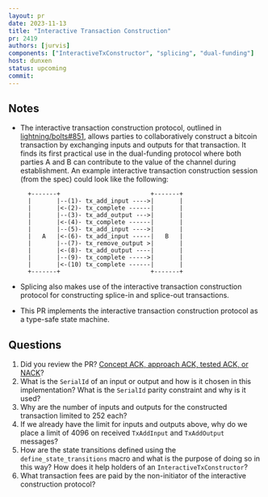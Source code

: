 ```yaml
---
layout: pr
date: 2023-11-13
title: "Interactive Transaction Construction"
pr: 2419
authors: [jurvis]
components: ["InteractiveTxConstructor", "splicing", "dual-funding"]
host: dunxen
status: upcoming
commit:
---
```


## Notes

* The interactive transaction construction protocol, outlined in [lightning/bolts#851], allows parties to collaboratively
  construct a bitcoin transaction by exchanging inputs and outputs for that transaction. It finds its first practical use
  in the dual-funding protocol where both parties A and B can contribute to the value of the channel during establishment.
  An example interactive transaction construction session (from the spec) could look like the following:

        +-------+                         +-------+
        |       |--(1)- tx_add_input ---->|       |
        |       |<-(2)- tx_complete ------|       |
        |       |--(3)- tx_add_output --->|       |
        |       |<-(4)- tx_complete ------|       |
        |       |--(5)- tx_add_input ---->|       |
        |   A   |<-(6)- tx_add_input -----|   B   |
        |       |--(7)- tx_remove_output >|       |
        |       |<-(8)- tx_add_output ----|       |
        |       |--(9)- tx_complete ----->|       |
        |       |<-(10) tx_complete ------|       |
        +-------+                         +-------+

* Splicing also makes use of the interactive transaction construction protocol for constructing splice-in and splice-out transactions.
* This PR implements the interactive transaction construction protocol as a type-safe state machine.

## Questions
1. Did you review the PR? [Concept ACK, approach ACK, tested ACK, or NACK](https://github.com/lightningdevkit/rust-lightning/blob/master/CONTRIBUTING.md#peer-review)?
1. What is the `SerialId` of an input or output and how is it chosen in this implementation? What is the `SerialId` parity constraint and why is it used?
1. Why are the number of inputs and outputs for the constructed transaction limited to 252 each?
1. If we already have the limit for inputs and outputs above, why do we place a limit of 4096 on received `TxAddInput` and `TxAddOutput` messages?
1. How are the state transitions defined using the `define_state_transitions` macro and what is the purpose of doing so in this way? How does it help holders
   of an `InteractiveTxConstructor`?
1. What transaction fees are paid by the non-initiator of the interactive construction protocol?

[lightning/bolts#851]: https://github.com/lightning/bolts/pull/851
